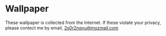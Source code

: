 # Wallpaper
These wallpaper is collected from the Internet. If these violate your privacy, please contect me by email, 2s0r2nqyu@mozmail.com
